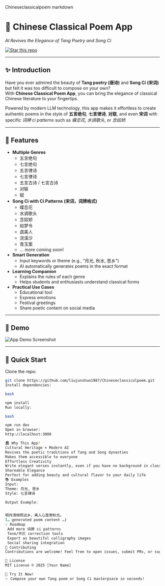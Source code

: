 Chineseclassicalpoem
markdown

# 🏯 Chinese Classical Poem App  
*AI Revives the Elegance of Tang Poetry and Song Ci*  

[![Star this repo](https://img.shields.io/github/stars/liujunshuo1987/Chineseclassicalpoem?style=social)](https://github.com/liujunshuo1987/Chineseclassicalpoem/stargazers)  

---

## ✨ Introduction

Have you ever admired the beauty of **Tang poetry (唐诗)** and **Song Ci (宋词)** but felt it was too difficult to compose on your own?  
With **Chinese Classical Poem App**, you can bring the elegance of classical Chinese literature to your fingertips.  

Powered by modern LLM technology, this app makes it effortless to create authentic poems in the style of **五言绝句**, **七言律诗**, **对联**, and even **宋词** with specific *词牌 ci patterns* such as *蝶恋花*, *水调歌头*, or *念奴娇*.  

---

## 🎨 Features

- **Multiple Genres**  
  - 五言绝句  
  - 七言绝句  
  - 五言律诗  
  - 七言律诗  
  - 五言古诗 / 七言古诗  
  - 对联  
  - 赋  
- **Song Ci with Ci Patterns (宋词，词牌格式)**  
  - 蝶恋花  
  - 水调歌头  
  - 念奴娇  
  - 如梦令  
  - 虞美人  
  - 浣溪沙  
  - 青玉案  
  - … more coming soon!  
- **Smart Generation**  
  - Input keywords or theme (e.g., “月光, 秋水, 思乡”)  
  - AI automatically generates poems in the exact format  
- **Learning Companion**  
  - Explains the rules of each genre  
  - Helps students and enthusiasts understand classical forms  
- **Practical Use Cases**  
  - Educational tool  
  - Express emotions  
  - Festival greetings  
  - Share poetic content on social media  

---

## 📸 Demo

![App Demo Screenshot](./screenshot.png) <!-- Replace with your screenshot -->

---

## 🚀 Quick Start

Clone the repo:

```bash
git clone https://github.com/liujunshuo1987/Chineseclassicalpoem.git
Install dependencies:

bash

npm install
Run locally:

bash

npm run dev
Open in browser:
http://localhost:3000

🏛️ Why This App?
Cultural Heritage × Modern AI
Revives the poetic traditions of Tang and Song dynasties
Makes them accessible to everyone
Effortless Creativity
Write elegant verses instantly, even if you have no background in classical literature
Shareable Elegance
Perfect for adding beauty and cultural flavor to your daily life
📚 Examples
Input:
Theme: 月光, 思乡
Style: 七言律诗

Output Example:


明月清辉照远乡，离人心意寄秋光。  
(… generated poem content …)
💡 Roadmap
 Add more 词牌 ci patterns
 Tone/平仄 correction tools
 Export as beautiful calligraphy images
 Social sharing integration
🤝 Contributing
Contributions are welcome! Feel free to open issues, submit PRs, or suggest new poetic features.

📜 License
MIT License © 2025 [Your Name]

🌸 Try It Now!
✨ Compose your own Tang poem or Song Ci masterpiece in seconds!

